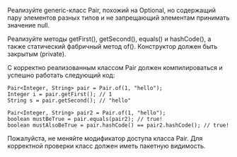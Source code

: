 Реализуйте generic-класс Pair, похожий на Optional, но содержащий пару элементов разных типов и не запрещающий элементам принимать значение null.

Реализуйте методы getFirst(), getSecond(), equals() и hashCode(), а также статический фабричный метод of(). Конструктор должен быть закрытым (private).

С корректно реализованным классом Pair должен компилироваться и успешно работать следующий код:
````
Pair<Integer, String> pair = Pair.of(1, "hello");
Integer i = pair.getFirst(); // 1
String s = pair.getSecond(); // "hello"

Pair<Integer, String> pair2 = Pair.of(1, "hello");
boolean mustBeTrue = pair.equals(pair2); // true!
boolean mustAlsoBeTrue = pair.hashCode() == pair2.hashCode(); // true!
````

Пожалуйста, не меняйте модификатор доступа класса Pair. Для корректной проверки класс должен иметь пакетную видимость.
